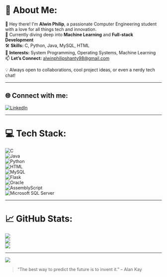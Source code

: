 # 💫 About Me:
👋 Hey there! I'm **Alwin Philip**, a passionate Computer Engineering student with a love for all things tech and innovation.  
🚀 Currently diving deep into **Machine Learning** and **Full-stack Development**  
🛠️ **Skills:** C, Python, Java, MySQL, HTML  
🧠 **Interests:** System Programming, Operating Systems, Machine Learning  
📫 **Let’s Connect:** alwinphilipshanty98@gmail.com  

💡 Always open to collaborations, cool project ideas, or even a nerdy tech chat!

---

## 🌐 Connect with me:
[![LinkedIn](https://img.shields.io/badge/LinkedIn-%230077B5.svg?style=for-the-badge&logo=linkedin&logoColor=white)](https://linkedin.com/in/alwin-philip)

---

# 💻 Tech Stack:
![C](https://img.shields.io/badge/C-%2300599C.svg?style=for-the-badge&logo=c&logoColor=white)  
![Java](https://img.shields.io/badge/Java-%23ED8B00.svg?style=for-the-badge&logo=openjdk&logoColor=white)  
![Python](https://img.shields.io/badge/Python-3670A0?style=for-the-badge&logo=python&logoColor=ffdd54)  
![HTML](https://img.shields.io/badge/HTML-%23E34F26.svg?style=for-the-badge&logo=html5&logoColor=white)  
![MySQL](https://img.shields.io/badge/MySQL-4479A1.svg?style=for-the-badge&logo=mysql&logoColor=white)  
![Flask](https://img.shields.io/badge/Flask-%23000.svg?style=for-the-badge&logo=flask&logoColor=white)  
![Oracle](https://img.shields.io/badge/Oracle-F80000?style=for-the-badge&logo=oracle&logoColor=white)  
![AssemblyScript](https://img.shields.io/badge/AssemblyScript-%23000000.svg?style=for-the-badge&logo=assemblyscript&logoColor=white)  
![Microsoft SQL Server](https://img.shields.io/badge/Microsoft%20SQL%20Server-CC2927?style=for-the-badge&logo=microsoft%20sql%20server&logoColor=white)

---

# 📈 GitHub Stats:
![](https://github-readme-stats.vercel.app/api?username=Alwin-06&theme=radical&hide_border=false&include_all_commits=true&count_private=true)<br/>
![](https://github-readme-streak-stats.herokuapp.com/?user=Alwin-06&theme=radical&hide_border=false)<br/>
![](https://github-readme-stats.vercel.app/api/top-langs/?username=Alwin-06&theme=radical&hide_border=false&layout=compact)

---

[![](https://visitcount.itsvg.in/api?id=Alwin-06&icon=5&color=6)](https://visitcount.itsvg.in)

> “The best way to predict the future is to invent it.” – Alan Kay  
<!-- Proudly customized with ❤️ using GPRM (https://gprm.itsvg.in) -->
